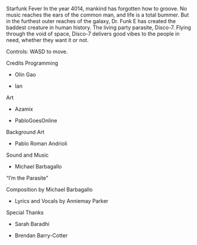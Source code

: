 Starfunk Fever
In the year 4014, mankind has forgotten how to groove. No music reaches the ears of the common man, and life is a total bummer. But in the furthest outer reaches of the galaxy, Dr. Funk E has created the baddest creature in human history. The living party parasite, Disco-7. Flying through the void of space, Disco-7 delivers good vibes to the people in need, whether they want it or not.

Controls: WASD to move.





Credits
Programming
- Olin Gao

- Ian

Art
- Azamix

- PabloGoesOnline

Background Art
- Pablo Roman Andrioli

Sound and Music
- Michael Barbagallo

“I’m the Parasite”

Composition by Michael Barbagallo

- Lyrics and Vocals by Anniemay Parker

Special Thanks
- Sarah Baradhi

- Brendan Barry-Cotter

